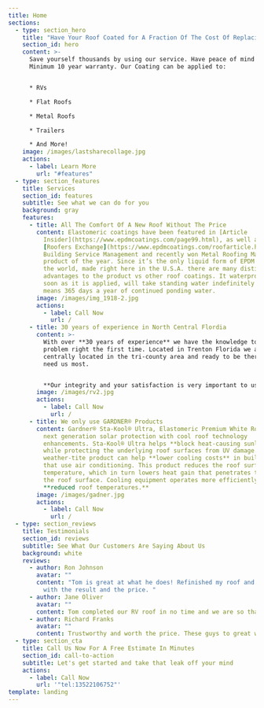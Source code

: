 ```yaml
---
title: Home
sections:
  - type: section_hero
    title: "Have Your Roof Coated for A Fraction Of The Cost Of Replacing It "
    section_id: hero
    content: >-
      Save yourself thousands by using our service. Have peace of mind with our
      Minimum 10 year warranty. Our Coating can be applied to:


      * RVs

      * Flat Roofs 

      * Metal Roofs

      * Trailers 

      * And More!
    image: /images/lastsharecollage.jpg
    actions:
      - label: Learn More
        url: "#features"
  - type: section_features
    title: Services
    section_id: features
    subtitle: See what we can do for you
    background: gray
    features:
      - title: All The Comfort Of A New Roof Without The Price
        content: Elastomeric coatings have been featured in [Article
          Insider](https://www.epdmcoatings.com/page99.html), as well as
          [Roofers Exchange](https://www.epdmcoatings.com/roofarticle.html),
          Building Service Management and recently won Metal Roofing Magazines
          product of the year. Since it’s the only liquid form of EPDM rubber in
          the world, made right here in the U.S.A. there are many distinct
          advantages to the product vs other roof coatings. It waterproof as
          soon as it is applied, will take standing water indefinitely yes that
          means 365 days a year of continued ponding water.
        image: /images/img_1918-2.jpg
        actions:
          - label: Call Now
            url: /
      - title: 30 years of experience in North Central Flordia
        content: >-
          With over **30 years of experience** we have the knowledge to fix your
          problem right the first time. Located in Trenton Florida we are
          centrally located in the tri-county area and ready to be there for you when you
          need us most.  


          **Our integrity and your satisfaction is very important to us.** This is why we have a minimum **10 year no-hassle warranty** on all our work.
        image: /images/rv2.jpg
        actions:
          - label: Call Now
            url: /
      - title: We only use GARDNER® Products
        content: Gardner® Sta-Kool® Ultra, Elastomeric Premium White Roof Coating offers
          next generation solar protection with cool roof technology
          enhancements. Sta-Kool® Ultra helps **block heat-causing sunlight**
          while protecting the underlying roof surfaces from UV damage. This
          weather-tite product can help **lower cooling costs** in buildings
          that use air conditioning. This product reduces the roof surface
          temperature, which in turn lowers heat gain that penetrates through
          the roof surface. Cooling equipment operates more efficiently with the
          **reduced roof temperatures.**
        image: /images/gadner.jpg
        actions:
          - label: Call Now
            url: /
  - type: section_reviews
    title: Testimonials
    section_id: reviews
    subtitle: See What Our Customers Are Saying About Us
    background: white
    reviews:
      - author: Ron Johnson
        avatar: ""
        content: "Tom is great at what he does! Refinished my roof and I am very happy
          with the result and the price. "
      - author: Jane Oliver
        avatar: ""
        content: Tom completed our RV roof in no time and we are so thankful!
      - author: Richard Franks
        avatar: ""
        content: Trustworthy and worth the price. These guys to great work.
  - type: section_cta
    title: Call Us Now For A Free Estimate In Minutes
    section_id: call-to-action
    subtitle: Let's get started and take that leak off your mind
    actions:
      - label: Call Now
        url: '"tel:13522106752"'
template: landing
---
```

